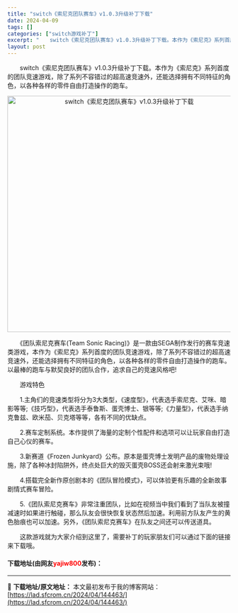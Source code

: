 ```yaml
---
title: "switch《索尼克团队赛车》v1.0.3升级补丁下载"
date: 2024-04-09
tags: []
categories: ["switch游戏补丁"]
excerpt: "　　switch《索尼克团队赛车》v1.0.3升级补丁下载。本作为《索尼克》系列首度的团队竞速游戏，除了系列不容错过的超高速竞速外，还能选择拥有不同特征的角色，以各种各样的零件自由打造操作的跑车。 　　《团队索尼克赛车(Team Sonic Racing)》是一款由SEGA制作发行的赛车竞速类游戏，&hellip;"
layout: post
---
```


 <p>　　switch《索尼克团队赛车》v1.0.3升级补丁下载。本作为《索尼克》系列首度的团队竞速游戏，除了系列不容错过的超高速竞速外，还能选择拥有不同特征的角色，以各种各样的零件自由打造操作的跑车。</p> <p align="center"><img align="" border="0" src="https://lad.sfcrom.cn/wp-content/uploads/2024/04/20240409_6615245bd7c98.webp" width="534" alt="switch《索尼克团队赛车》v1.0.3升级补丁下载" /></p> <p>　　《团队索尼克赛车(Team Sonic Racing)》是一款由SEGA制作发行的赛车竞速类游戏，本作为《索尼克》系列首度的团队竞速游戏，除了系列不容错过的超高速竞速外，还能选择拥有不同特征的角色，以各种各样的零件自由打造操作的跑车。以最棒的跑车与默契良好的团队合作，追求自己的竞速风格吧!</p> <p>　　游戏特色</p> <p>　　1.主角们的竞速类型将分为3大类型，《速度型》，代表选手索尼克、艾咪、暗影等等;《技巧型》，代表选手泰鲁斯、蛋壳博士、银等等;《力量型》，代表选手纳克鲁兹、欧米茄、贝克塔等等，各有不同的优缺点。</p> <p>　　2.赛车定制系统。本作提供了海量的定制个性配件和选项可以让玩家自由打造自己心仪的赛车。</p> <p>　　3.新赛道《Frozen Junkyard》公布。原本是蛋壳博士发明产品的废物处理设施，除了各种冰封陷阱外，终点处巨大的毁灭蛋壳BOSS还会射来激光束哦!</p> <p>　　4.搭载完全新作原创剧本的《团队冒险模式》，可以体验更有乐趣的全新故事剧情式赛车冒险。</p> <p>　　5.《团队索尼克赛车》非常注重团队，比如在视频当中我们看到了当队友被撞减速时如果进行触碰，那么队友会很快恢复状态然后加速。利用前方队友产生的黄色胎痕也可以加速。另外，《团队索尼克赛车》在队友之间还可以传送道具。</p> <p>　　这款游戏就为大家介绍到这里了，需要补丁的玩家朋友们可以通过下面的链接来下载哦。</p> <p><h4>下载地址(由网友<font color="red">yajiw800</font>发布)：</h4></p> 

---
📖 **下载地址/原文地址：** 本文最初发布于我的博客网站：[https://lad.sfcrom.cn/2024/04/144463/](https://lad.sfcrom.cn/2024/04/144463/)
